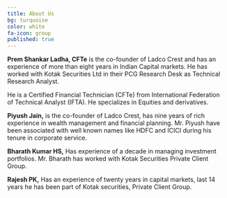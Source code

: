 ```yaml
---
title: About Us
bg: turquoise
color: white
fa-icon: group
published: true
---
```

__Prem  Shankar Ladha, CFTe__ is the co-founder of Ladco Crest and has an experience of more than eight years in Indian Capital markets. He has worked with Kotak Securities Ltd in their PCG Research Desk as Technical Research Analyst. 

He is a Certified Financial Technician (CFTe) from International Federation of Technical Analyst (IFTA). He specializes in Equities and derivatives.

__Piyush Jain,__ is the co-founder of Ladco Crest, has nine years of rich experience in wealth management and financial planning. Mr. Piyush have been associated with well known names like HDFC and ICICI during his tenure in corporate service.

__Bharath Kumar HS,__ Has experience of a decade in managing investment portfolios. Mr. Bharath has worked with Kotak Securities Private Client Group.

__Rajesh PK,__ Has an experience of twenty years in capital markets, last 14 years he has been part of Kotak securities, Private Client Group.
